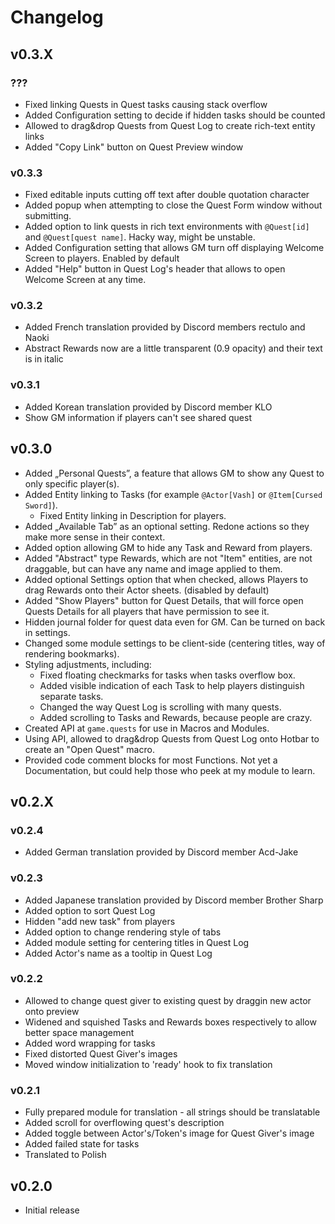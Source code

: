 # Changelog

## v0.3.X

### ???
* Fixed linking Quests in Quest tasks causing stack overflow
* Added Configuration setting to decide if hidden tasks should be counted
* Allowed to drag&drop Quests from Quest Log to create rich-text entity links
* Added "Copy Link" button on Quest Preview window

### v0.3.3
* Fixed editable inputs cutting off text after double quotation character
* Added popup when attempting to close the Quest Form window without submitting.
* Added option to link quests in rich text environments with `@Quest[id]` and `@Quest[quest name]`. Hacky way, might be unstable. 
* Added Configuration setting that allows GM turn off displaying Welcome Screen to players. Enabled by default
* Added "Help" button in Quest Log's header that allows to open Welcome Screen at any time. 

### v0.3.2
* Added French translation provided by Discord members rectulo and Naoki
* Abstract Rewards now are a little transparent (0.9 opacity) and their text is in italic

### v0.3.1
* Added Korean translation provided by Discord member KLO
* Show GM information if players can't see shared quest

## v0.3.0
* Added „Personal Quests”, a feature that allows GM to show any Quest to only specific player(s).
* Added Entity linking to Tasks (for example `@Actor[Vash]` or `@Item[Cursed Sword]`).
    * Fixed Entity linking in Description for players.
* Added „Available Tab” as an optional setting. Redone actions so they make more sense in their context.
* Added option allowing GM to hide any Task and Reward from players.
* Added "Abstract" type Rewards, which are not "Item" entities, are not draggable, but can have any name and image applied to them. 
* Added optional Settings option that when checked, allows Players to drag Rewards onto their Actor sheets. (disabled by default)
* Added "Show Players" button for Quest Details, that will force open Quests Details for all players that have permission to see it.
* Hidden journal folder for quest data even for GM. Can be turned on back in settings.
* Changed some module settings to be client-side (centering titles, way of rendering bookmarks).
* Styling adjustments, including:
    * Fixed floating checkmarks for tasks when tasks overflow box. 
    * Added visible indication of each Task to help players distinguish separate tasks.
    * Changed the way Quest Log is scrolling with many quests.
    * Added scrolling to Tasks and Rewards, because people are crazy.
* Created API at `game.quests` for use in Macros and Modules.
* Using API, allowed to drag&drop Quests from Quest Log onto Hotbar to create an "Open Quest" macro. 
* Provided code comment blocks for most Functions. Not yet a Documentation, but could help those who peek at my module to learn. 


## v0.2.X

### v0.2.4
* Added German translation provided by Discord member Acd-Jake

### v0.2.3
* Added Japanese translation provided by Discord member Brother Sharp
* Added option to sort Quest Log
* Hidden "add new task" from players
* Added option to change rendering style of tabs
* Added module setting for centering titles in Quest Log
* Added Actor's name as a tooltip in Quest Log

### v0.2.2
* Allowed to change quest giver to existing quest by draggin new actor onto preview
* Widened and squished Tasks and Rewards boxes respectively to allow better space management
* Added word wrapping for tasks
* Fixed distorted Quest Giver's images
* Moved window initialization to 'ready' hook to fix translation

### v0.2.1
* Fully prepared module for translation - all strings should be translatable
* Added scroll for overflowing quest's description
* Added toggle between Actor's/Token's image for Quest Giver's image
* Added failed state for tasks
* Translated to Polish

## v0.2.0
* Initial release
